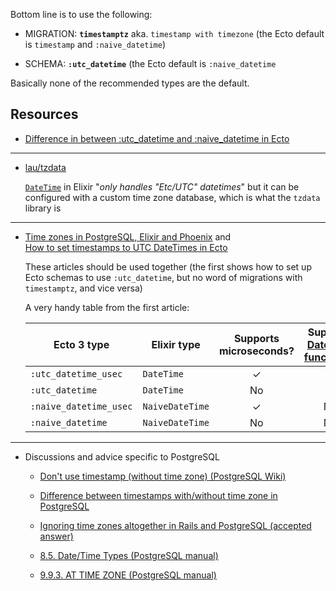 Bottom line is to use the following:

  + MIGRATION: **`timestamptz`** aka. `timestamp with timezone`
    (the Ecto default is `timestamp` and `:naive_datetime`)

  + SCHEMA: **`:utc_datetime`**
    (the Ecto default is `:naive_datetime`

Basically none of the recommended types are the default.

## Resources

+ [Difference in between :utc_datetime and :naive_datetime in Ecto](https://elixirforum.com/t/difference-in-between-utc-datetime-and-naive-datetime-in-ecto/12551)

-------

+ [lau/tzdata](https://github.com/lau/tzdata)
  
  [`DateTime`](https://hexdocs.pm/elixir/DateTime.html#from_naive/3)
  in   Elixir  "_only   handles  "Etc/UTC"
  datetimes_" but  it can be configured  with a custom
  time  zone  database,  which is  what  the  `tzdata`
  library is

-------

+ [Time zones in PostgreSQL, Elixir and Phoenix](https://www.amberbit.com/blog/2017/8/3/time-zones-in-postgresql-elixir-and-phoenix/) and  
  [How to set timestamps to UTC DateTimes in Ecto](http://www.creativedeletion.com/2019/06/17/utc-timestamps-in-ecto.html)

  These   articles  should   be  used   together  (the
  first  shows  how to  set  up  Ecto schemas  to  use
  `:utc_datetime`,  but  no  word of  migrations  with
  `timestamptz`, and vice versa)

  A very handy table from the first article:

  <table>
    <thead>
      <tr>
        <th>Ecto 3 type</th>
        <th>Elixir type</th>
        <th style="text-align: center">Supports microseconds?</th>
        <th style="text-align: center">Supports <a href="https://hexdocs.pm/elixir/DateTime.html#to_unix/2">DateTime functions?</a></th>
        <th style="text-align: center">Supports NaiveDateTime functions?</th>
      </tr>
    </thead>
    <tbody>
      <tr>
        <td><code class="highlighter-rouge">:utc_datetime_usec</code></td>
        <td><code class="highlighter-rouge">DateTime</code></td>
        <td style="text-align: center">✓</td>
        <td style="text-align: center">✓</td>
        <td style="text-align: center">✓</td>
      </tr>
      <tr>
        <td><code class="highlighter-rouge">:utc_datetime</code></td>
        <td><code class="highlighter-rouge">DateTime</code></td>
        <td style="text-align: center">No</td>
        <td style="text-align: center">✓</td>
        <td style="text-align: center">✓</td>
      </tr>
      <tr>
        <td><code class="highlighter-rouge">:naive_datetime_usec</code></td>
        <td><code class="highlighter-rouge">NaiveDateTime</code></td>
        <td style="text-align: center">✓</td>
        <td style="text-align: center">No</td>
        <td style="text-align: center">✓</td>
      </tr>
      <tr>
        <td><code class="highlighter-rouge">:naive_datetime</code></td>
        <td><code class="highlighter-rouge">NaiveDateTime</code></td>
        <td style="text-align: center">No</td>
        <td style="text-align: center">No</td>
        <td style="text-align: center">✓</td>
      </tr>
    </tbody>
  </table>

-------

+ Discussions and advice specific to PostgreSQL

  + [Don't use timestamp (without time zone) (PostgreSQL Wiki)](https://wiki.postgresql.org/wiki/Don%27t_Do_This#Don.27t_use_timestamp_.28without_time_zone.29)

  + [Difference between timestamps with/without time zone in PostgreSQL](https://stackoverflow.com/questions/5876218/difference-between-timestamps-with-without-time-zone-in-postgresql)

  + [Ignoring time zones altogether in Rails and PostgreSQL (accepted answer)](https://stackoverflow.com/questions/9571392/ignoring-time-zones-altogether-in-rails-and-postgresql/9576170#9576170)

  + [8.5. Date/Time Types (PostgreSQL manual)](https://www.postgresql.org/docs/current/datatype-datetime.html)

  + [9.9.3. AT TIME ZONE (PostgreSQL manual)](https://www.postgresql.org/docs/current/functions-datetime.html#FUNCTIONS-DATETIME-ZONECONVERT)
